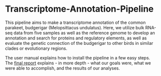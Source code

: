 # Transcriptome-Annotation-Pipeline

This pipeline aims to make a transcriptome annotation of the common parakeet, budgerigar (Melopsittacus undulatus). Here, we utilize bulk RNA-seq data from five samples as well as the reference genome to develop an annotation and search for proteins and regulatory elements, as well as evaluate the genetic connection of the budgerigar to other birds in similar clades or evolutionary regions. 

The user manual explains how to install the pipeline in a few easy steps. The [final report](https://github.com/egaskin/Transcriptome-Annotation-Pipeline/blob/main/final-documents/final-report.pdf) explains - in more depth - what our goals were, what we were able to accomplish, and the results of our analyses.
